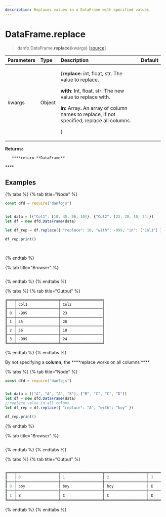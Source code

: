 ```yaml
---
description: Replaces values in a DataFrame with specified values
---
```


# DataFrame.replace

> danfo.DataFrame.**replace**\(kwargs\) \[[source](https://github.com/opensource9ja/danfojs/blob/3398c2f540c16ac95599a05b6f2db4eff8a258c9/danfojs/src/core/frame.js#L1670)\]

<table>
  <thead>
    <tr>
      <th style="text-align:left">Parameters</th>
      <th style="text-align:left">Type</th>
      <th style="text-align:left">Description</th>
      <th style="text-align:left">Default</th>
    </tr>
  </thead>
  <tbody>
    <tr>
      <td style="text-align:left">kwargs</td>
      <td style="text-align:left">Object</td>
      <td style="text-align:left">
        <p>{<b>replace: </b>int, float, str.<b> </b>The value to replace.</p>
        <p> <b>with</b>: Int, float, str. The new value to replace with.</p>
        <p> <b>in: </b>Array<b>. </b>An array of column names to replace, If not specified,
          replace all columns.</p>
        <p>}</p>
      </td>
      <td style="text-align:left"></td>
    </tr>
  </tbody>
</table>

**Returns:**

       ****return **DataFrame**

\*\*\*\*

## **Examples**

{% tabs %}
{% tab title="Node" %}
```javascript
const dfd = require("danfojs")


let data = [{"Col1": [10, 45, 56, 10]}, {"Col2": [23, 20, 10, 24]}]
let df = new dfd.DataFrame(data)

let df_rep = df.replace({ "replace": 10, "with": -999, "in": ["Col1"] })

df_rep.print()
 
 
```
{% endtab %}

{% tab title="Browser" %}
```

```
{% endtab %}
{% endtabs %}

{% tabs %}
{% tab title="Output" %}
```text
╔═══╤═══════════════════╤═══════════════════╗
║   │ Col1              │ Col2              ║
╟───┼───────────────────┼───────────────────╢
║ 0 │ -999              │ 23                ║
╟───┼───────────────────┼───────────────────╢
║ 1 │ 45                │ 20                ║
╟───┼───────────────────┼───────────────────╢
║ 2 │ 56                │ 10                ║
╟───┼───────────────────┼───────────────────╢
║ 3 │ -999              │ 24                ║
╚═══╧═══════════════════╧═══════════════════╝
```
{% endtab %}
{% endtabs %}

By not specifying a ****column**,** the ****replace works on all columns  ****

{% tabs %}
{% tab title="Node" %}
```javascript
const dfd = require("danfojs")


let data = [["A", "A", "A", "B"], ["B", "C", "C", "D"]]
let df = new dfd.DataFrame(data)
//replace value in all column
let df_rep = df.replace({ "replace": "A", "with": "boy" })

df_rep.print()

```
{% endtab %}

{% tab title="Browser" %}
```

```
{% endtab %}
{% endtabs %}

{% tabs %}
{% tab title="Output" %}
```javascript

╔═══╤═══════════════════╤═══════════════════╤═══════════════════╤═══════════════════╗
║   │ 0                 │ 1                 │ 2                 │ 3                 ║
╟───┼───────────────────┼───────────────────┼───────────────────┼───────────────────╢
║ 0 │ boy               │ boy               │ boy               │ B                 ║
╟───┼───────────────────┼───────────────────┼───────────────────┼───────────────────╢
║ 1 │ B                 │ C                 │ C                 │ D                 ║
╚═══╧═══════════════════╧═══════════════════╧═══════════════════╧═══════════════════╝
```
{% endtab %}
{% endtabs %}


